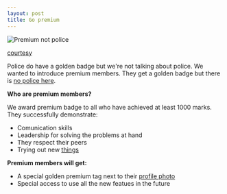 ```yaml
---
layout: post
title: Go premium
---
```


![Premium not police](http://previews.123rf.com/images/bryljaev/bryljaev1304/bryljaev130400031/19022410-Golden-police-badge-Stock-Vector.jpg)

[courtesy](http://www.123rf.com/photo_19022410_golden-police-badge.html)

Police do have a golden badge but we're not talking about police. We wanted to introduce premium members. They get a golden badge but there is [no police here](blogx.nerdspal.com/democratic-moderation/).

**Who are premium members?**

We award premium badge to all who have achieved at least 1000 marks. They successfully demonstrate:

 - Comunication skills
 - Leadership for solving the problems at hand
 - They respect their peers
 - Trying out new [things](http://blogx.nerdspal.com/stranger-danger/)
 
**Premium members will get:**

 - A special golden premium tag next to their [profile photo](https://nerdspal.com/Account/Profile)
 - Special access to use all the new featues in the future
